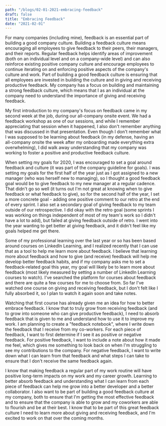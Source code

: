 ```yaml
---
path: "/blogs/02-01-2021-embracing-feedback"
draft: false
title: "Embracing Feedback"
date: "2021-02-01"
---
```


For many companies (including mine), feedback is an essential part of building a good company culture. Building a feedback culture means encouraging all employees to give feedback to their peers, their managers, and their reports. Regular feedback helps identify areas of improvement (both on an individual level and on a company-wide level) and can also reinforce existing positive company culture and encourage employees to continue iterating on and enforcing positive aspects of the company's culture and work. Part of building a good feedback culture is ensuring that all employees are invested in building the culture and in giving and receiving productive feedback. My company has a focus on building and maintaining a strong feedback culture, which means that I as an individual at the company need to understand the importance of giving and receiving feedback.

My first introduction to my company's focus on feedback came in my second week at the job, during our all-company onsite event. We had a feedback workshop as one of our sessions, and while I remember appreciating that session when it happened, I also don't remember anything that was discussed in that presentation. Even though I don't remember what I was supposed to be learning about feedback (in my defense, having an all-company onsite the week after my onboarding made everything extra overwhelming), I did walk away understanding that my company was working to foster a positive and productive feedback culture.

When setting my goals for 2020, I was encouraged to set a goal around feedback and culture (it was part of the company guideline for goals). I was setting my goals for the first half of the year just as I got assigned to a new manager (who was herself new to managing), so I thought a good feedback goal would be to give feedback to my new manager at a regular cadence. That didn't go so well (it turns out I'm not great at knowing when to give feedback or what feedback to give), so for the second half of the year, I set a more concrete goal - adding one positive comment to our retro at the end of every sprint. I also set a secondary goal of giving feedback to my team outside of our retrospective. I did okay with the retro goal (some sprints I was working on things independent of most of my team's work so I didn't have a lot to add), but failed at giving feedback outside of retro. I went into the year wanting to get better at giving feedback, and it didn't feel like my goals helped me get there.

Some of my professional learning over the last year or so has been based around courses on LinkedIn Learning, and I realized recently that I can use that as a tool to help me learn more about feedback. I believe that learning more about feedback and how to give (and receive) feedback will help me develop better feedback habits, and if my company asks me to set a feedback-related goal this year, my goal will likely be to learn more about feedback (most likely measured by setting a number of LinkedIn Learning courses to watch). I've searched the platform for courses about feedback and there are quite a few courses for me to choose from. So far I've watched one course on giving and receiving feedback, but I don't felt like I fully absorbed it, so I plan to watch it again soon and take notes.

Watching that first course has already given me an idea for how to better embrace feedback. I know that to truly grow from receiving feedback (and to grow into someone who can give productive feedback), I need to absorb feedback that is given to me and understand how to use it to improve my work. I am planning to create a "feedback notebook", where I write down the feedback that I receive from my co-workers. For each piece of feedback, I want to first determine if I see it as positive or negative feedback. For positive feedback, I want to include a note about how it made me feel, which gives me something to look back on when I'm struggling to see my contributions to the company. For negative feedback, I want to write down what I can learn from that feedback and what steps I can take to ensure that I don't receive the same feedback again.

I know that making feedback a regular part of my work routine will have positive long-term impacts on my work and my career growth. Learning to better absorb feedback and understanding what I can learn from each piece of feedback can help me grow into a better developer and a better collaborator. I also want to be part of building a good feedback culture at my company, both to ensure that I'm getting the most effective feedback and to ensure that the company is able to grow and my coworkers are able to flourish and be at their best. I know that to be part of this great feedback culture I need to learn more about giving and receiving feedback, and I'm excited to work on that over the coming months.
